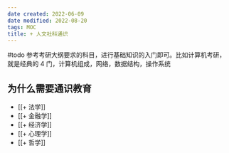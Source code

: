 ```yaml
---
date created: 2022-06-09
date modified: 2022-08-20
tags: MOC
title: + 人文社科通识
---
```


#todo 参考考研大纲要求的科目，进行基础知识的入门即可。比如计算机考研，就是经典的 4 门，计算机组成，网络，数据结构，操作系统

## 为什么需要通识教育

- [[+ 法学]]
- [[+ 金融学]]
- [[+ 经济学]]
- [[+ 心理学]]
- [[+ 哲学]]
